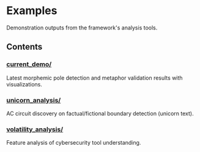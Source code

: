 # Examples

Demonstration outputs from the framework's analysis tools.

## Contents

### [current_demo/](./current_demo/)
Latest morphemic pole detection and metaphor validation results with visualizations.

### [unicorn_analysis/](./unicorn_analysis/)
AC circuit discovery on factual/fictional boundary detection (unicorn text).

### [volatility_analysis/](./volatility_analysis/)
Feature analysis of cybersecurity tool understanding.

